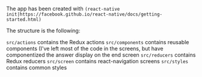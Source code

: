 The app has been created with ```(react-native init|https://facebook.github.io/react-native/docs/getting-started.html)```

The structure is the following:

`src/actions` contains the Redux actions
`src/components` contains reusable components (I've left most of the code in the screens, but have componentized the answer display on the end screen
`src/reducers` contains Redux reducers
`src/screen` contains react-navigation screens
`src/styles` contains common styles

